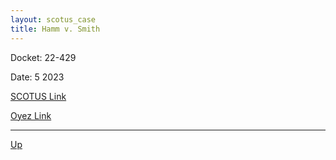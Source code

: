 ```yaml
---
layout: scotus_case
title: Hamm v. Smith
---
```


Docket: 22-429

Date: 5  2023

[SCOTUS Link](https://www.supremecourt.gov/opinions/23pdf/601us1r01_q86b.pdf)

[Oyez Link](https://www.oyez.org/cases/2023/22-429)

---

[Up](./README.md)